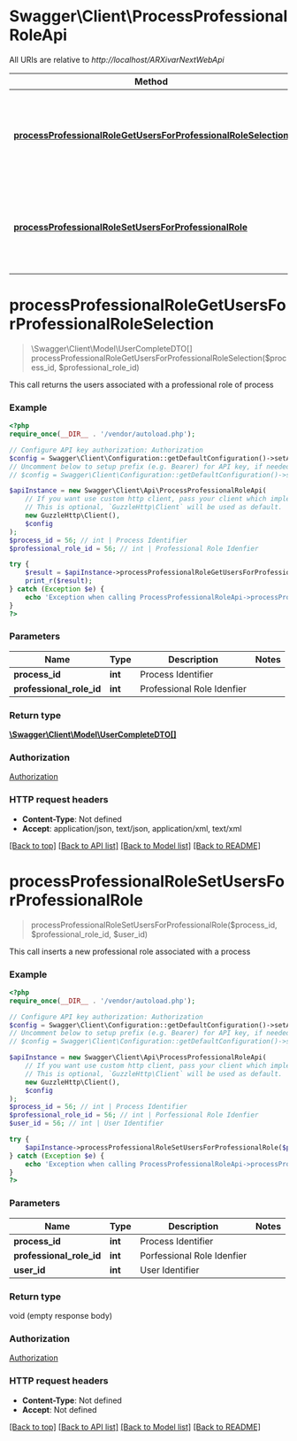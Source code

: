 # Swagger\Client\ProcessProfessionalRoleApi

All URIs are relative to *http://localhost/ARXivarNextWebApi*

Method | HTTP request | Description
------------- | ------------- | -------------
[**processProfessionalRoleGetUsersForProfessionalRoleSelection**](ProcessProfessionalRoleApi.md#processProfessionalRoleGetUsersForProfessionalRoleSelection) | **GET** /api/ProcessProfessionalRoleInfo/{professionalRoleId}/{processId} | This call returns the users associated with a professional role of process
[**processProfessionalRoleSetUsersForProfessionalRole**](ProcessProfessionalRoleApi.md#processProfessionalRoleSetUsersForProfessionalRole) | **POST** /api/ProcessProfessionalRoleInfo/{professionalRoleId}/{processId}/{userId} | This call inserts a new professional role associated with a process


# **processProfessionalRoleGetUsersForProfessionalRoleSelection**
> \Swagger\Client\Model\UserCompleteDTO[] processProfessionalRoleGetUsersForProfessionalRoleSelection($process_id, $professional_role_id)

This call returns the users associated with a professional role of process

### Example
```php
<?php
require_once(__DIR__ . '/vendor/autoload.php');

// Configure API key authorization: Authorization
$config = Swagger\Client\Configuration::getDefaultConfiguration()->setApiKey('Authorization', 'YOUR_API_KEY');
// Uncomment below to setup prefix (e.g. Bearer) for API key, if needed
// $config = Swagger\Client\Configuration::getDefaultConfiguration()->setApiKeyPrefix('Authorization', 'Bearer');

$apiInstance = new Swagger\Client\Api\ProcessProfessionalRoleApi(
    // If you want use custom http client, pass your client which implements `GuzzleHttp\ClientInterface`.
    // This is optional, `GuzzleHttp\Client` will be used as default.
    new GuzzleHttp\Client(),
    $config
);
$process_id = 56; // int | Process Identifier
$professional_role_id = 56; // int | Professional Role Idenfier

try {
    $result = $apiInstance->processProfessionalRoleGetUsersForProfessionalRoleSelection($process_id, $professional_role_id);
    print_r($result);
} catch (Exception $e) {
    echo 'Exception when calling ProcessProfessionalRoleApi->processProfessionalRoleGetUsersForProfessionalRoleSelection: ', $e->getMessage(), PHP_EOL;
}
?>
```

### Parameters

Name | Type | Description  | Notes
------------- | ------------- | ------------- | -------------
 **process_id** | **int**| Process Identifier |
 **professional_role_id** | **int**| Professional Role Idenfier |

### Return type

[**\Swagger\Client\Model\UserCompleteDTO[]**](../Model/UserCompleteDTO.md)

### Authorization

[Authorization](../../README.md#Authorization)

### HTTP request headers

 - **Content-Type**: Not defined
 - **Accept**: application/json, text/json, application/xml, text/xml

[[Back to top]](#) [[Back to API list]](../../README.md#documentation-for-api-endpoints) [[Back to Model list]](../../README.md#documentation-for-models) [[Back to README]](../../README.md)

# **processProfessionalRoleSetUsersForProfessionalRole**
> processProfessionalRoleSetUsersForProfessionalRole($process_id, $professional_role_id, $user_id)

This call inserts a new professional role associated with a process

### Example
```php
<?php
require_once(__DIR__ . '/vendor/autoload.php');

// Configure API key authorization: Authorization
$config = Swagger\Client\Configuration::getDefaultConfiguration()->setApiKey('Authorization', 'YOUR_API_KEY');
// Uncomment below to setup prefix (e.g. Bearer) for API key, if needed
// $config = Swagger\Client\Configuration::getDefaultConfiguration()->setApiKeyPrefix('Authorization', 'Bearer');

$apiInstance = new Swagger\Client\Api\ProcessProfessionalRoleApi(
    // If you want use custom http client, pass your client which implements `GuzzleHttp\ClientInterface`.
    // This is optional, `GuzzleHttp\Client` will be used as default.
    new GuzzleHttp\Client(),
    $config
);
$process_id = 56; // int | Process Identifier
$professional_role_id = 56; // int | Porfessional Role Idenfier
$user_id = 56; // int | User Identifier

try {
    $apiInstance->processProfessionalRoleSetUsersForProfessionalRole($process_id, $professional_role_id, $user_id);
} catch (Exception $e) {
    echo 'Exception when calling ProcessProfessionalRoleApi->processProfessionalRoleSetUsersForProfessionalRole: ', $e->getMessage(), PHP_EOL;
}
?>
```

### Parameters

Name | Type | Description  | Notes
------------- | ------------- | ------------- | -------------
 **process_id** | **int**| Process Identifier |
 **professional_role_id** | **int**| Porfessional Role Idenfier |
 **user_id** | **int**| User Identifier |

### Return type

void (empty response body)

### Authorization

[Authorization](../../README.md#Authorization)

### HTTP request headers

 - **Content-Type**: Not defined
 - **Accept**: Not defined

[[Back to top]](#) [[Back to API list]](../../README.md#documentation-for-api-endpoints) [[Back to Model list]](../../README.md#documentation-for-models) [[Back to README]](../../README.md)

